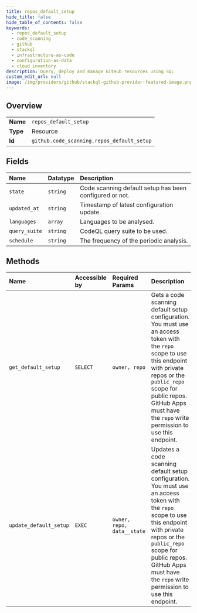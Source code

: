 ```yaml
---
title: repos_default_setup
hide_title: false
hide_table_of_contents: false
keywords:
  - repos_default_setup
  - code_scanning
  - github    
  - stackql
  - infrastructure-as-code
  - configuration-as-data
  - cloud inventory
description: Query, deploy and manage GitHub resources using SQL
custom_edit_url: null
image: /img/providers/github/stackql-github-provider-featured-image.png
---
```

  
    

## Overview
<table><tbody>
<tr><td><b>Name</b></td><td><code>repos_default_setup</code></td></tr>
<tr><td><b>Type</b></td><td>Resource</td></tr>
<tr><td><b>Id</b></td><td><code>github.code_scanning.repos_default_setup</code></td></tr>
</tbody></table>

## Fields
| Name | Datatype | Description |
|:-----|:---------|:------------|
| `state` | `string` | Code scanning default setup has been configured or not. |
| `updated_at` | `string` | Timestamp of latest configuration update. |
| `languages` | `array` | Languages to be analysed. |
| `query_suite` | `string` | CodeQL query suite to be used. |
| `schedule` | `string` | The frequency of the periodic analysis. |
## Methods
| Name | Accessible by | Required Params | Description |
|:-----|:--------------|:----------------|:------------|
| `get_default_setup` | `SELECT` | `owner, repo` | Gets a code scanning default setup configuration.<br />You must use an access token with the `repo` scope to use this endpoint with private repos or the `public_repo`<br />scope for public repos. GitHub Apps must have the `repo` write permission to use this endpoint. |
| `update_default_setup` | `EXEC` | `owner, repo, data__state` | Updates a code scanning default setup configuration.<br />You must use an access token with the `repo` scope to use this endpoint with private repos or the `public_repo`<br />scope for public repos. GitHub Apps must have the `repo` write permission to use this endpoint. |
